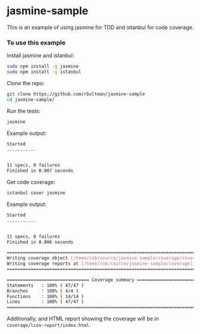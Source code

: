 # jasmine-sample
This is an example of using jasmine for TDD and istanbul for code coverage.

### To use this example

Install jasmine and istanbul:

```bash
sudo npm install -g jasmine
sudo npm install -g istanbul
```

Clone the repo:

```bash
git clone https://github.com/rbultman/jasmine-sample
cd jasmine-sample/
```

Run the tests:

```bash
jasmine
```

Example output:

```bash
Started
...........


11 specs, 0 failures
Finished in 0.007 seconds
```

Get code coverage:  

```bash
istanbul cover jasmine
```

Example output:

```bash
Started
...........


11 specs, 0 failures
Finished in 0.006 seconds

=============================================================================
Writing coverage object [/home/rob/source/jasmine-sample/coverage/coverage.json]
Writing coverage reports at [/home/rob/source/jasmine-sample/coverage]
=============================================================================

=============================== Coverage summary ===============================
Statements   : 100% ( 47/47 )
Branches     : 100% ( 4/4 )
Functions    : 100% ( 14/14 )
Lines        : 100% ( 47/47 )
================================================================================
```

Additionally, and HTML report showing the coverage will be in `coverage/lcov-report/index.html`.

